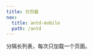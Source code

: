 ```yaml
---
title: 分页器
nav:
  title: antd-mobile
  path: /antd
---
```


分隔长列表，每次只加载一个页面。

<code src="./demo/basic.tsx" />

<API/>
